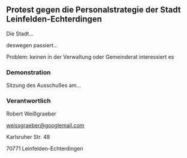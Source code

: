 ## Protest gegen die Personalstrategie der Stadt Leinfelden-Echterdingen

Die Stadt…

deswegen passiert…

Problem: keinen in der Verwaltung oder Gemeinderat interessiert es

### Demonstration

Sitzung des Ausschußes am…





### Verantwortlich

Robert Weißgraeber

weissgraeber@googlemail.com

Karlsruher Str. 48

70771 Leinfelden-Echterdingen
